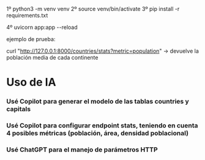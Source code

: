 1º python3 -m venv venv
2º source venv/bin/activate
3º pip install -r requirements.txt

4º uvicorn app:app --reload


ejemplo de prueba:

curl "http://127.0.0.1:8000/countries/stats?metric=population" -> devuelve la población media de cada continente



# Uso de IA

### Usé Copilot para generar el modelo de las tablas countries y capitals 

### Usé Copilot para configurar endpoint stats, teniendo en cuenta 4 posibles métricas (población, área, densidad poblacional)

### Usé ChatGPT para el manejo de parámetros HTTP

